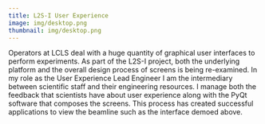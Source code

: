 ```yaml
---
title: L2S-I User Experience
image: img/desktop.png
thumbnail: img/desktop.png
---
```

Operators at LCLS deal with a huge quantity of graphical user interfaces to
perform experiments. As part of the L2S-I project, both the underlying platform
and the overall design process of screens is being re-examined. In my role as
the User Experience Lead Engineer I am the intermediary between scientific
staff and their engineering resources. I manage both the feedback that
scientists have about user experience along with the PyQt software that
composes the screens. This process has created successful applications to view
the beamline such as the interface demoed above.
